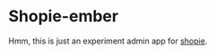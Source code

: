 # Shopie-ember

Hmm, this is just an experiment admin app for [shopie](https://github.com/syaiful6/shopie).
